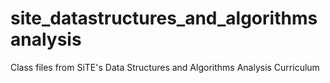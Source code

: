 # site_datastructures_and_algorithmsanalysis
Class files from SiTE's Data Structures and Algorithms Analysis Curriculum
